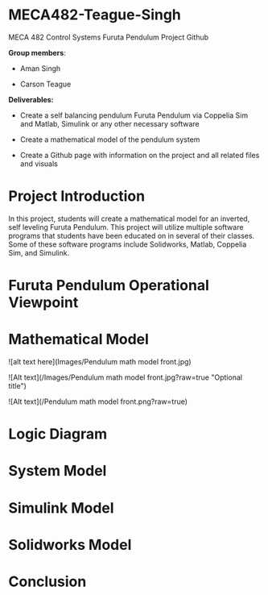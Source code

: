 # MECA482-Teague-Singh
MECA 482 Control Systems Furuta Pendulum Project Github

**Group members**: 

- Aman Singh 

- Carson Teague

**Deliverables:**

- Create a self balancing pendulum Furuta Pendulum via Coppelia Sim and Matlab, Simulink or any other necessary software

- Create a mathematical model of the pendulum system

- Create a Github page with information on the project and all related files and visuals 

# Project Introduction
In this project, students will create a mathematical model for an inverted, self leveling Furuta Pendulum. This project will utilize multiple software programs that students have been educated on in several of their classes. Some of these software programs include Solidworks, Matlab, Coppelia Sim, and Simulink. 


# Furuta Pendulum Operational Viewpoint

# Mathematical Model

![alt text here](Images/Pendulum math model front.jpg)

![Alt text](/Images/Pendulum math model front.jpg?raw=true "Optional title")

![Alt text](/Pendulum math model front.png?raw=true)

# Logic Diagram

# System Model

# Simulink Model

# Solidworks Model

# Conclusion
